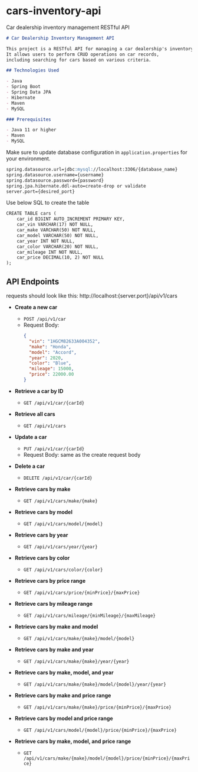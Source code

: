 # cars-inventory-api
Car dealership inventory management RESTful API

```markdown
# Car Dealership Inventory Management API

This project is a RESTful API for managing a car dealership's inventory.
It allows users to perform CRUD operations on car records,
including searching for cars based on various criteria.

## Technologies Used

- Java
- Spring Boot
- Spring Data JPA
- Hibernate
- Maven
- MySQL

### Prerequisites

- Java 11 or higher
- Maven
- MySQL
   ```

Make sure to update database configuration in `application.properties` for your environment.
```markdown
spring.datasource.url=jdbc:mysql://localhost:3306/{database_name}
spring.datasource.username={username}
spring.datasource.password={password}
spring.jpa.hibernate.ddl-auto=create-drop or validate
server.port={desired_port}
```
Use below SQL to create the table
```markdown
CREATE TABLE cars (
    car_id BIGINT AUTO_INCREMENT PRIMARY KEY,
    car_vin VARCHAR(17) NOT NULL,
    car_make VARCHAR(50) NOT NULL,
    car_model VARCHAR(50) NOT NULL,
    car_year INT NOT NULL,
    car_color VARCHAR(20) NOT NULL,
    car_mileage INT NOT NULL,
    car_price DECIMAL(10, 2) NOT NULL
);
```

## API Endpoints
requests should look like this: http://localhost:{server.port}/api/v1/cars

- **Create a new car**
    - `POST /api/v1/car`
    - Request Body:
      ```json
      {
        "vin": "1HGCM82633A004352",
        "make": "Honda",
        "model": "Accord",
        "year": 2020,
        "color": "Blue",
        "mileage": 15000,
        "price": 22000.00
      }
      ```

- **Retrieve a car by ID**
    - `GET /api/v1/car/{carId}`


- **Retrieve all cars**
    - `GET /api/v1/cars`


- **Update a car**
    - `PUT /api/v1/car/{carId}`
    - Request Body: same as the create request body


- **Delete a car**
    - `DELETE /api/v1/car/{carId}`


- **Retrieve cars by make**
    - `GET /api/v1/cars/make/{make}`


- **Retrieve cars by model**
    - `GET /api/v1/cars/model/{model}`


- **Retrieve cars by year**
    - `GET /api/v1/cars/year/{year}`


- **Retrieve cars by color**
    - `GET /api/v1/cars/color/{color}`


- **Retrieve cars by price range**
    - `GET /api/v1/cars/price/{minPrice}/{maxPrice}`


- **Retrieve cars by mileage range**
    - `GET /api/v1/cars/mileage/{minMileage}/{maxMileage}`


- **Retrieve cars by make and model**
    - `GET /api/v1/cars/make/{make}/model/{model}`


- **Retrieve cars by make and year**
    - `GET /api/v1/cars/make/{make}/year/{year}`


- **Retrieve cars by make, model, and year**
    - `GET /api/v1/cars/make/{make}/model/{model}/year/{year}`


- **Retrieve cars by make and price range**
    - `GET /api/v1/cars/make/{make}/price/{minPrice}/{maxPrice}`


- **Retrieve cars by model and price range**
    - `GET /api/v1/cars/model/{model}/price/{minPrice}/{maxPrice}`


- **Retrieve cars by make, model, and price range**
    - `GET /api/v1/cars/make/{make}/model/{model}/price/{minPrice}/{maxPrice}`

